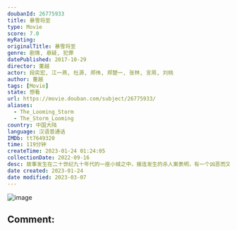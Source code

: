 ```yaml
---
doubanId: 26775933
title: 暴雪将至
type: Movie
score: 7.0
myRating: 
originalTitle: 暴雪将至
genre: 剧情, 悬疑, 犯罪
datePublished: 2017-10-29
director: 董越
actor: 段奕宏, 江一燕, 杜源, 郑伟, 郑楚一, 张林, 言周, 刘桃
author: 董越
tags: [Movie]
state: 想看
url: https://movie.douban.com/subject/26775933/
aliases:
  - The_Looming_Storm
  - The_Storm_Looming
country: 中国大陆
language: 汉语普通话
IMDb: tt7649320
time: 119分钟
createTime: 2023-01-24 01:24:05
collectionDate: 2022-09-16
desc: 故事发生在二十世纪九十年代的一座小城之中，接连发生的杀人案表明，有一个凶恶而又冷血的连环杀手潜伏在这座阴雨连绵的城市之中，而且此人极有可能是当地一座工厂里的内部人员。余国伟（段奕宏饰）是工厂保卫科干...
date created: 2023-01-24
date modified: 2023-03-07
---
```


![image](p2505160594.jpg)

Comment:
---
